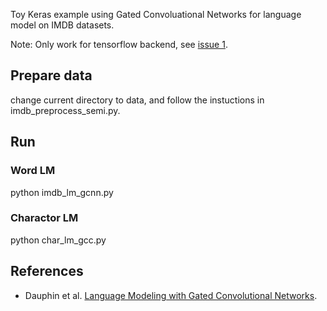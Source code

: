 Toy Keras example using Gated Convoluational Networks for language model on IMDB datasets.

Note:
Only work for tensorflow backend, see [issue 1](https://github.com/DingKe/nn_playground/issues/1).

## Prepare data
change current directory to  data, and follow the instuctions in imdb_preprocess_semi.py.

## Run

### Word LM
python imdb_lm_gcnn.py

### Charactor LM
python char_lm_gcc.py


## References
* Dauphin et al. [Language Modeling with Gated Convolutional Networks](https://arxiv.org/abs/1612.08083).

